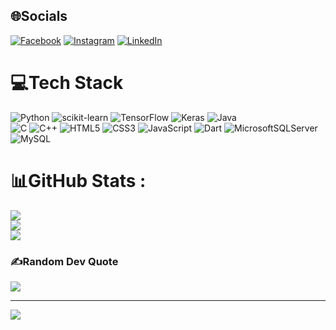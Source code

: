 ## 🌐Socials
[![Facebook](https://img.shields.io/badge/Facebook-%231877F2.svg?logo=Facebook&logoColor=white)](https://www.facebook.com/vanbaobato95) [![Instagram](https://img.shields.io/badge/Instagram-%23E4405F.svg?logo=Instagram&logoColor=white)](https://instagram.com/bato_095) [![LinkedIn](https://img.shields.io/badge/LinkedIn-%230077B5.svg?logo=linkedin&logoColor=white)](https://www.linkedin.com/in/b%E1%BA%A3o-cao-v%C4%83n-198645330/)

# 💻Tech Stack
![Python](https://img.shields.io/badge/python-3670A0?style=for-the-badge&logo=python&logoColor=ffdd54) ![scikit-learn](https://img.shields.io/badge/scikit--learn-%23F7931E.svg?style=for-the-badge&logo=scikit-learn&logoColor=white) ![TensorFlow](https://img.shields.io/badge/TensorFlow-%23FF6F00.svg?style=for-the-badge&logo=TensorFlow&logoColor=white) ![Keras](https://img.shields.io/badge/Keras-%23D00000.svg?style=for-the-badge&logo=Keras&logoColor=white) ![Java](https://img.shields.io/badge/java-%23ED8B00.svg?style=for-the-badge&logo=java&logoColor=white) <br/> 
![C](https://img.shields.io/badge/c-%2300599C.svg?style=for-the-badge&logo=c&logoColor=white) ![C++](https://img.shields.io/badge/c++-%2300599C.svg?style=for-the-badge&logo=c%2B%2B&logoColor=white) ![HTML5](https://img.shields.io/badge/html5-%23E34F26.svg?style=for-the-badge&logo=html5&logoColor=white) ![CSS3](https://img.shields.io/badge/css3-%231572B6.svg?style=for-the-badge&logo=css3&logoColor=white) ![JavaScript](https://img.shields.io/badge/javascript-%23323330.svg?style=for-the-badge&logo=javascript&logoColor=%23F7DF1E) ![Dart](https://img.shields.io/badge/dart-%230175C2.svg?style=for-the-badge&logo=dart&logoColor=white) ![MicrosoftSQLServer](https://img.shields.io/badge/Microsoft%20SQL%20Sever-CC2927?style=for-the-badge&logo=microsoft%20sql%20server&logoColor=white) ![MySQL](https://img.shields.io/badge/mysql-%2300f.svg?style=for-the-badge&logo=mysql&logoColor=white)

# 📊GitHub Stats :
![](https://github-readme-stats.vercel.app/api?username=VanBao985&theme=dark&hide_border=false&include_all_commits=false&count_private=false)<br/>
![](https://github-readme-streak-stats.herokuapp.com/?user=VanBao985&theme=dark&hide_border=false)<br/>
![](https://github-readme-stats.vercel.app/api/top-langs/?username=VanBao985&theme=dark&hide_border=false&include_all_commits=false&count_private=false&layout=compact)

### ✍️Random Dev Quote
![](https://quotes-github-readme.vercel.app/api?type=horizontal&theme=radical)

---
[![](https://visitcount.itsvg.in/api?id=VanBao985&icon=0&color=0)](https://visitcount.itsvg.in)
